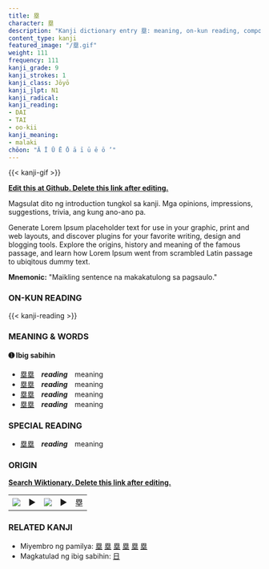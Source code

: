 ```yaml
---
title: 塁
character: 塁
description: "Kanji dictionary entry 塁: meaning, on-kun reading, compounds, origin, related kanji"
content_type: kanji
featured_image: "/塁.gif"
weight: 111
frequency: 111
kanji_grade: 9
kanji_strokes: 1
kanji_class: Jōyō
kanji_jlpt: N1
kanji_radical: 
kanji_reading: 
- DAI
- TAI
- oo-kii
kanji_meaning:
- malaki
chōon: "Ā Ī Ū Ē Ō ā ī ū ē ō ’"
---
```

[//]: # (Don't edit the line below. Kanji animated GIF code is automatically generated.)
{{< kanji-gif >}}

[//]: # (Edit below this line.)

**[Edit this at Github. Delete this link after editing.](https://github.com/tim0g/tim/tree/main/content/kanji/塁/index.md)**

Magsulat dito ng introduction tungkol sa kanji. Mga opinions, impressions, suggestions, trivia, ang kung ano-ano pa.

Generate Lorem Ipsum placeholder text for use in your graphic, print and web layouts, and discover plugins for your favorite writing, design and blogging tools. Explore the origins, history and meaning of the famous passage, and learn how Lorem Ipsum went from scrambled Latin passage to ubiqitous dummy text.
 
**Mnemonic:** "Maikling sentence na makakatulong sa pagsaulo."

### ON-KUN READING

[//]: # (Don't edit the line below. ON-KUN READING code is automatically generated.)
{{< kanji-reading >}}

### MEANING & WORDS

#### ➊ **Ibig sabihin**
  - [塁](../塁)[塁](../塁)　***reading***　meaning
  - [塁](../塁)[塁](../塁)　***reading***　meaning
  - [塁](../塁)[塁](../塁)　***reading***　meaning
  - [塁](../塁)[塁](../塁)　***reading***　meaning

### SPECIAL READING
  - [塁](../塁)[塁](../塁)　***reading***　meaning

### ORIGIN

**[Search Wiktionary. Delete this link after editing.](https://wiktionary.org/wiki/塁)**
<table class="kanji-table"><tr><td>
<img src="60px-塁-bronze.svg.png">
</td><td>▶</td><td>
<img src="60px-塁-oracle.svg.png">
</td><td>▶</td>
<td class="kanji-origin">塁</td>
</tr></table>

### RELATED KANJI
- Miyembro ng pamilya: [塁](../塁) [塁](../塁) [塁](../塁) [塁](../塁) [塁](../塁) [塁](../塁)
- Magkatulad ng ibig sabihin: [日](../日)
